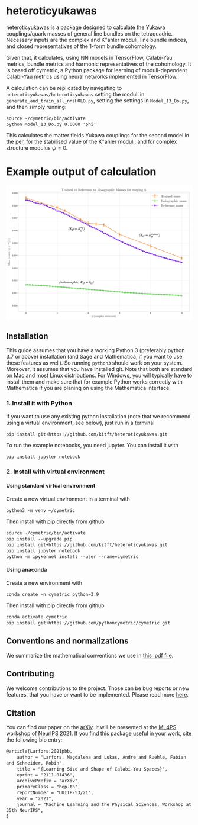# heteroticyukawas 

heteroticyukawas is a package designed to calculate the Yukawa couplings/quark masses of general line bundles on the tetraquadric. Necessary inputs are the complex and K\"ahler moduli, line bundle indices, and closed representatives of the 1-form bundle cohomology.

Given that, it calculates, using NN models in TensorFlow, Calabi-Yau metrics, bundle metrics and harmonic representatives of the cohomology. It is based off cymetric, a Python package for learning of moduli-dependent Calabi-Yau metrics using neural networks implemented in TensorFlow.

A calculation can be replicated by navigating to `heteroticyukawas/heteroticyukawas` setting the moduli in `generate_and_train_all_nnsHOLO.py`, setting the settings in `Model_13_Do.py`, and then simply running:

```console
source ~/cymetric/bin/activate
python Model_13_Do.py 0.0000 'phi'
```

This calculates the matter fields Yukawa couplings for the second model in the [per](https://), for the stabilised value of the K\"ahler moduli, and for complex structure modulus $\psi=0$.

# Example output of calculation

![masses graph](assets/YukawasGraph.png)





## Installation
This guide assumes that you have a working Python 3 (preferably python 3.7 or above) installation (and Sage and Mathematica, if you want to use these features as well). So running ```python3``` should work on your system. Moreover, it assumes that you have installed git. Note that both are standard on Mac and most Linux distributions. For Windows, you will typically have to install them and make sure that for example Python works correctly with Mathematica if you are planing on using the Mathematica interface.

### 1. Install it with Python
If you want to use any existing python installation (note that we recommend using a virtual environment, see below), just run in a terminal
```console
pip install git+https://github.com/kitft/heteroticyukawas.git
```

To run the example notebooks, you need jupyter. You can install it with
```console
pip install jupyter notebook
```

### 2. Install with virtual environment
#### Using standard virtual environment
Create a new virtual environment in a terminal with

```console
python3 -m venv ~/cymetric
```

Then install with pip directly from github 

```console
source ~/cymetric/bin/activate
pip install --upgrade pip
pip install git+https://github.com/kitft/heteroticyukawas.git
pip install jupyter notebook
python -m ipykernel install --user --name=cymetric
```

#### Using anaconda
Create a new environment with

```console
conda create -n cymetric python=3.9
```

Then install with pip directly from github 

```console
conda activate cymetric
pip install git+https://github.com/pythoncymetric/cymetric.git
```

## Conventions and normalizations
We summarize the mathematical conventions we use in [this .pdf file](./assets/conventions.pdf).

## Contributing

We welcome contributions to the project. Those can be bug reports or new features, 
that you have or want to be implemented. Please read more [here](CONTRIBUTING.md).

## Citation

You can find our paper on the [arXiv](https://arxiv.org/abs/2111.01436). It will be presented at the [ML4PS workshop](https://ml4physicalsciences.github.io/2021/) of [NeurIPS 2021](https://neurips.cc/Conferences/2021/Schedule?showEvent=21862). If you find this package useful in your work, cite the following bib entry:

```
@article{Larfors:2021pbb,
    author = "Larfors, Magdalena and Lukas, Andre and Ruehle, Fabian and Schneider, Robin",
    title = "{Learning Size and Shape of Calabi-Yau Spaces}",
    eprint = "2111.01436",
    archivePrefix = "arXiv",
    primaryClass = "hep-th",
    reportNumber = "UUITP-53/21",
    year = "2021",
    journal = "Machine Learning and the Physical Sciences, Workshop at 35th NeurIPS",
}
```
